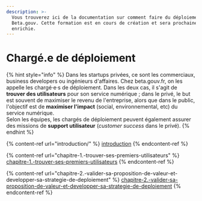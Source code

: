 ```yaml
---
description: >-
  Vous trouverez ici de la documentation sur comment faire du déploiement chez
  Beta.gouv. Cette formation est en cours de création et sera prochainement
  enrichie.
---
```


# Chargé.e de déploiement

{% hint style="info" %}
Dans les startups privées, ce sont les commerciaux, business developers ou ingénieurs d'affaires. Chez beta.gouv.fr, on les appelle les chargé·e·s de déploiement. Dans les deux cas, il s'agit de **trouver des utilisateurs** pour son service numérique ; dans le privé, le but est souvent de maximiser le revenu de l'entreprise, alors que dans le public, l'objectif est de **maximiser l'impact** (social, environnemental, etc) du service numérique.\
Selon les équipes, les chargés de déploiement peuvent également assurer des missions de **support utilisateur** (_customer success_ dans le privé).
{% endhint %}

{% content-ref url="introduction/" %}
[introduction](introduction/)
{% endcontent-ref %}

{% content-ref url="chapitre-1.-trouver-ses-premiers-utilisateurs" %}
[chapitre-1.-trouver-ses-premiers-utilisateurs](chapitre-1.-trouver-ses-premiers-utilisateurs)
{% endcontent-ref %}

{% content-ref url="chapitre-2.-valider-sa-proposition-de-valeur-et-developper-sa-strategie-de-deploiement" %}
[chapitre-2.-valider-sa-proposition-de-valeur-et-developper-sa-strategie-de-deploiement](chapitre-2.-valider-sa-proposition-de-valeur-et-developper-sa-strategie-de-deploiement)
{% endcontent-ref %}
